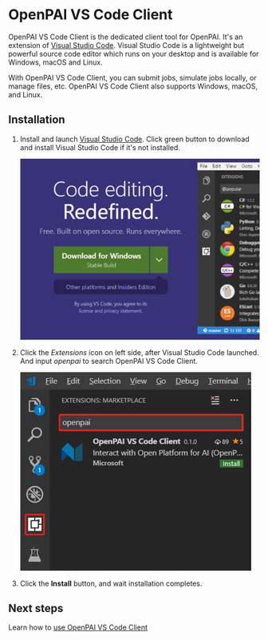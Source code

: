 # OpenPAI VS Code Client

OpenPAI VS Code Client is the dedicated client tool for OpenPAI. It's an extension of [Visual Studio Code](https://code.visualstudio.com/). Visual Studio Code is a lightweight but powerful source code editor which runs on your desktop and is available for Windows, macOS and Linux.

With OpenPAI VS Code Client, you can submit jobs, simulate jobs locally, or manage files, etc. OpenPAI VS Code Client also supports Windows, macOS, and Linux.

## Installation

1. Install and launch [Visual Studio Code](https://code.visualstudio.com). Click green button to download and install Visual Studio Code if it's not installed.
    
    ![Download vs code](assets/download_vscode.png)

2. Click the *Extensions* icon on left side, after Visual Studio Code launched. And input *openpai* to search OpenPAI VS Code Client.
    
    ![Extension](assets/ext-install-1.png)

3. Click the **Install** button, and wait installation completes.

## Next steps

Learn how to [use OpenPAI VS Code Client](./README.md)